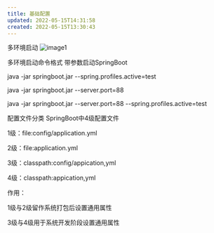 ```yaml
---
title: 基础配置
updated: 2022-05-15T14:31:58
created: 2022-05-15T13:30:43
---
```


多环境启动
![image1](../../../resources/dafabe8607654b12abceb6927e23b29b.png)

多环境启动命令格式
带参数启动SpringBoot

java -jar springboot.jar --spring.profiles.active=test

java -jar springboot.jar --server.port=88

java -jar springboot.jar --server.port=88 --spring.profiles.active=test

配置文件分类
SpringBoot中4级配置文件

1级：file:config/application.yml

2级：file:application.yml

3级：classpath:config/appication,yml

4级：classpath:appication,yml

作用：

1级与2级留作系统打包后设置通用属性

3级与4级用于系统开发阶段设置通用属性
